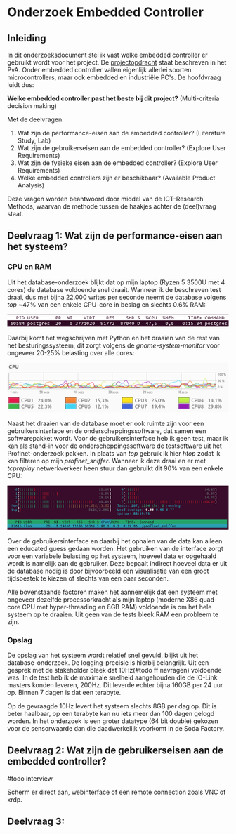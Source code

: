 # Onderzoek Embedded Controller

## Inleiding

In dit onderzoeksdocument stel ik vast welke embedded controller er gebruikt wordt voor het project. De [projectopdracht](../process/PvA.markdown#4-doelstelling-opdracht-en-op-te-leveren-resultaten-voor-het-bedrijf) staat beschreven in het PvA. Onder embedded controller vallen eigenlijk allerlei soorten microcontrollers, maar ook embedded en industriële PC's. De hoofdvraag luidt dus:

**Welke embedded controller past het beste bij dit project?** (Multi-criteria decision making)

Met de deelvragen:

1. Wat zijn de performance-eisen aan de embedded controller? (Literature Study, Lab)
2. Wat zijn de gebruikerseisen aan de embedded controller? (Explore User Requirements)
3. Wat zijn de fysieke eisen aan de embedded controller? (Explore User Requirements)
4. Welke embedded controllers zijn er beschikbaar? (Available Product Analysis)

Deze vragen worden beantwoord door middel van de ICT-Research Methods, waarvan de methode tussen de haakjes achter de (deel)vraag staat.

## Deelvraag 1: Wat zijn de performance-eisen aan het systeem?

### CPU en RAM

Uit het database-onderzoek blijkt dat op mijn laptop (Ryzen 5 3500U met 4 cores) de database voldoende snel draait. Wanneer ik de beschreven test draai, dus met bijna 22.000 writes per seconde neemt de database volgens *top* ~47% van een enkele CPU-core in beslag en slechts 0.6% RAM:

![](embedded-controller/top-db.png)

Daarbij komt het wegschrijven met Python en het draaien van de rest van het besturingssysteem, dit zorgt volgens de *gnome-system-monitor* voor ongeveer 20-25% belasting over alle cores:

![](embedded-controller/gnome-sysmon-db.png)

Naast het draaien van de database moet er ook ruimte zijn voor een gebruikersinterface en de onderscheppingssoftware, dat samen een softwarepakket wordt. Voor de gebruikersinterface heb ik geen test, maar ik kan als stand-in voor de onderscheppingssoftware de testsoftware uit het Profinet-onderzoek pakken. In plaats van *top* gebruik ik hier *htop* zodat ik kan filteren op mijn *profinet_sniffer*. Wanneer ik deze draai en er met *tcpreplay* netwerkverkeer heen stuur dan gebruikt dit 90% van een enkele CPU:

![](embedded-controller/htop-sniffer.png)

Over de gebruikersinterface en daarbij het ophalen van de data kan alleen een educated guess gedaan worden. Het gebruiken van de interface zorgt voor een variabele belasting op het systeem, hoeveel data er opgehaald wordt is namelijk aan de gebruiker. Deze bepaalt indirect hoeveel data er uit de database nodig is door bijvoorbeeld een visualisatie van een groot tijdsbestek te kiezen of slechts van een paar seconden. 

Alle bovenstaande factoren maken het aannemelijk dat een systeem met ongeveer dezelfde processorkracht als mijn laptop (moderne X86 quad-core CPU met hyper-threading en 8GB RAM) voldoende is om het hele systeem op te draaien. Uit geen van de tests bleek RAM een probleem te zijn.

### Opslag

De opslag van het systeem wordt relatief snel gevuld, blijkt uit het database-onderzoek. De logging-precisie is hierbij belangrijk. Uit een gesprek met de stakeholder bleek dat 10Hz(#todo ff navragen) voldoende was. In de test heb ik de maximale snelheid aangehouden die de IO-Link masters konden leveren, 200Hz. Dit leverde echter bijna 160GB per 24 uur op. Binnen 7 dagen is dat een terabyte. 

Op de gevraagde 10Hz levert het systeem slechts 8GB per dag op. Dit is beter haalbaar, op een terabyte kan nu iets meer dan 100 dagen gelogd worden. In het onderzoek is een groter datatype (64 bit double) gekozen voor de sensorwaarde dan die daadwerkelijk voorkomt in de Soda Factory. 

## Deelvraag 2: Wat zijn de gebruikerseisen aan de embedded controller?

#todo interview

Scherm er direct aan, webinterface of een remote connection zoals VNC of xrdp.

## Deelvraag 3: 